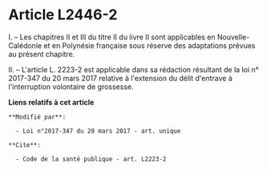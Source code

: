# Article L2446-2

I. – Les chapitres II et III du titre II du livre II sont applicables en Nouvelle-Calédonie et en Polynésie française sous
réserve des adaptations prévues au présent chapitre. 

II. – L'article L. 2223-2 est applicable dans sa rédaction résultant de la loi n° 2017-347 du 20 mars 2017 relative à
l'extension du délit d'entrave à l'interruption volontaire de grossesse.

**Liens relatifs à cet article**

	**Modifié par**:

	  - Loi n°2017-347 du 20 mars 2017 - art. unique

	**Cite**:

	  - Code de la santé publique - art. L2223-2
